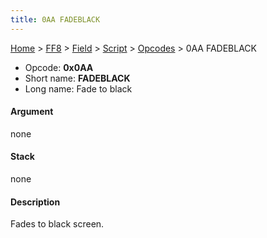 ```yaml
---
title: 0AA FADEBLACK
---
```


[Home](/ff7-flat-wiki/Main%20Page.md) > [FF8](/ff7-flat-wiki/FF8.md) > [Field](/ff7-flat-wiki/FF8/Field.md) > [Script](/ff7-flat-wiki/FF8/Field/Script.md) > [Opcodes](/ff7-flat-wiki/FF8/Field/Script/Opcodes.md) > 0AA FADEBLACK

-   Opcode: **0x0AA**
-   Short name: **FADEBLACK**
-   Long name: Fade to black

#### Argument

none

#### Stack

none

#### Description

Fades to black screen.
